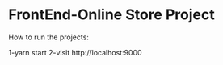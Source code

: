 # FrontEnd-Online Store Project
How to run the projects:


1-yarn start
2-visit http://localhost:9000

